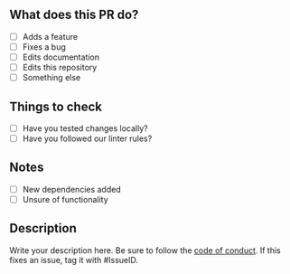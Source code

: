 ## What does this PR do?
- [ ] Adds a feature
- [ ] Fixes a bug
- [ ] Edits documentation
- [ ] Edits this repository
- [ ] Something else

## Things to check
- [ ] Have you tested changes locally?
- [ ] Have you followed our linter rules?

## Notes
- [ ] New dependencies added
- [ ] Unsure of functionality

## Description
Write your description here. Be sure to follow the [code of conduct](CODE_OF_CONDUCT.md).
If this fixes an issue, tag it with #IssueID.
